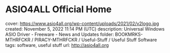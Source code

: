 # ASIO4ALL Official Home

cover: https://www.asio4all.org/wp-content/uploads/2021/02/v2logo.jpg
created: November 5, 2022 11:14 PM (UTC)
description: Universal Windows ASIO Driver - Freeware - News and Updates
folder: BOOKMRKS-MTHRFCKR / PIRACY-MTHRFCKR / Useful-Stuff / Useful Stuff Software
tags: software, useful stuff
url: http://asio4all.org